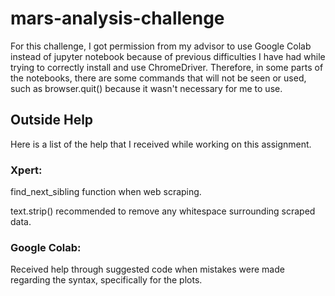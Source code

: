 # mars-analysis-challenge

For this challenge, I got permission from my advisor to use Google Colab instead of jupyter notebook because of previous difficulties I have had while trying to correctly install and use ChromeDriver. Therefore, in some parts of the notebooks, there are some commands that will not be seen or used, such as browser.quit() because it wasn't necessary for me to use.

## Outside Help

Here is a list of the help that I received while working on this assignment.

### Xpert:

find_next_sibling function when web scraping.

text.strip() recommended to remove any whitespace surrounding scraped data.

### Google Colab:

Received help through suggested code when mistakes were made regarding the syntax, specifically for the plots. 
